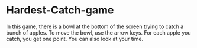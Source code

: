 # Hardest-Catch-game
In this game, there is a bowl at the bottom of the screen trying to catch a bunch of apples.  To move the bowl, use the arrow keys.  For each apple you catch, you get one point.  You can also look at your time.
